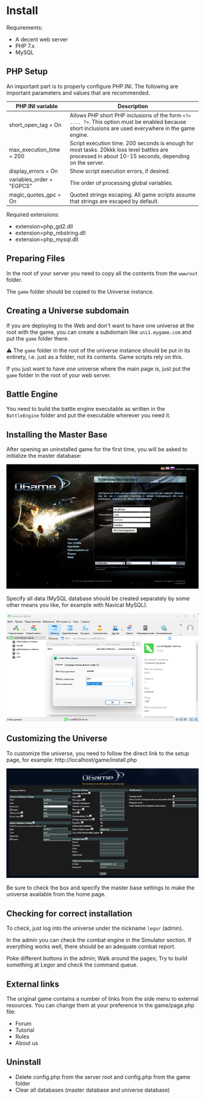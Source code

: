 # Install

Requirements:
- A decent web server
- PHP 7.x
- MySQL

## PHP Setup

An important part is to properly configure PHP.INI. The following are important parameters and values that are recommended.

|PHP.INI variable|Description|
|---|---|
|short_open_tag = On|Allows PHP short PHP inclusions of the form `<?= .... ?>`. This option must be enabled because short inclusions are used everywhere in the game engine.|
|max_execution_time = 200|Script execution time. 200 seconds is enough for most tasks. 20kkk loss level battles are processed in about 10-15 seconds, depending on the server.|
|display_errors = On|Show script execution errors, if desired.|
|variables_order = "EGPCS"|The order of processing global variables.|
|magic_quotes_gpc = On|Quoted strings escaping. All game scripts assume that strings are escaped by default.|

Required extensions:
- extension=php_gd2.dll
- extension=php_mbstring.dll
- extension=php_mysql.dll

## Preparing Files

In the root of your server you need to copy all the contents from the `wwwroot` folder.

The `game` folder should be copied to the Universe instance.

## Creating a Universe subdomain

If you are deploying to the Web and don't want to have one universe at the root with the game, you can create a subdomain like `uni1.mygame.com` and put the `game` folder there.

:warning: The `game` folder in the root of the universe instance should be put in its entirety, i.e. just as a folder, not its contents. Game scripts rely on this.

If you just want to have one universe where the main page is, just put the `game` folder in the root of your web server.

## Battle Engine

You need to build the battle engine executable as written in the `BattleEngine` folder and put the executable wherever you need it.

## Installing the Master Base

After opening an uninstalled game for the first time, you will be asked to initialize the master database:

![install1.png](/imgstore/install1.png)

Specify all data (MySQL database should be created separately by some other means you like, for example with Navicat MySQL).

![install2.png](/imgstore/install2.png)

## Customizing the Universe

To customize the universe, you need to follow the direct link to the setup page, for example: http://localhost/game/install.php

![install3.png](/imgstore/install3.png)

Be sure to check the box and specify the master base settings to make the universe available from the home page.

## Checking for correct installation

To check, just log into the universe under the nickname `legor` (admin). 

In the admin you can check the combat engine in the Simulator section. If everything works well, there should be an adequate combat report.

Poke different buttons in the admin; Walk around the pages; Try to build something at Legor and check the command queue.

## External links

The original game contains a number of links from the side menu to external resources. You can change them at your preference in the game/page.php file:
- Forum
- Tutorial
- Rules
- About us

## Uninstall

- Delete config.php from the server root and config.php from the game folder
- Clear all databases (master database and universe database)

